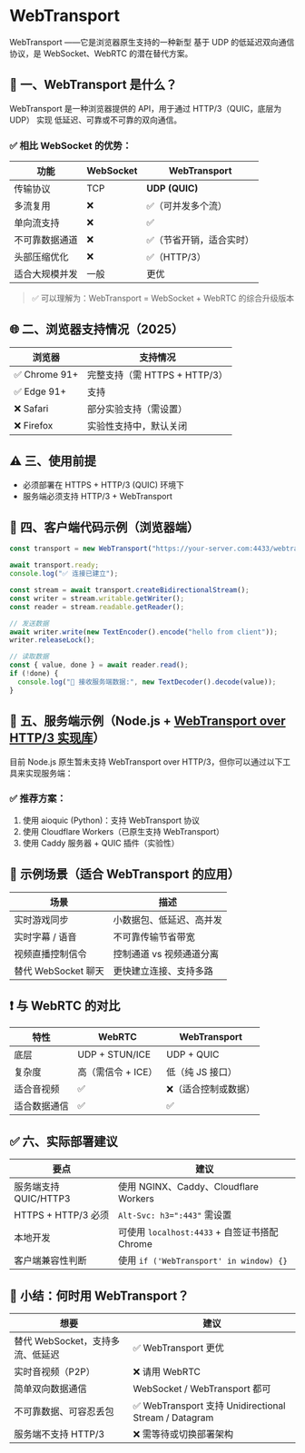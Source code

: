 # WebTransport

WebTransport ——它是浏览器原生支持的一种新型 基于 UDP 的低延迟双向通信协议，是 WebSocket、WebRTC 的潜在替代方案。

## 📌 一、WebTransport 是什么？

WebTransport 是一种浏览器提供的 API，用于通过 HTTP/3（QUIC，底层为 UDP） 实现 低延迟、可靠或不可靠的双向通信。

### ✅ 相比 WebSocket 的优势：

| 功能           | WebSocket | WebTransport             |
| -------------- | --------- | ------------------------ |
| 传输协议       | TCP       | **UDP (QUIC)**           |
| 多流复用       | ❌        | ✅（可并发多个流）       |
| 单向流支持     | ❌        | ✅                       |
| 不可靠数据通道 | ❌        | ✅（节省开销，适合实时） |
| 头部压缩优化   | ❌        | ✅（HTTP/3）             |
| 适合大规模并发 | 一般      | 更优                     |

> ✅ 可以理解为：WebTransport = WebSocket + WebRTC 的综合升级版本

## 🌐 二、浏览器支持情况（2025）

| 浏览器        | 支持情况                      |
| ------------- | ----------------------------- |
| ✅ Chrome 91+ | 完整支持（需 HTTPS + HTTP/3） |
| ✅ Edge 91+   | 支持                          |
| ❌ Safari     | 部分实验支持（需设置）        |
| ❌ Firefox    | 实验性支持中，默认关闭        |

## ⚠️ 三、使用前提

- 必须部署在 HTTPS + HTTP/3 (QUIC) 环境下
- 服务端必须支持 HTTP/3 + WebTransport

## 🧪 四、客户端代码示例（浏览器端）

```js
const transport = new WebTransport("https://your-server.com:4433/webtransport");

await transport.ready;
console.log("✅ 连接已建立");

const stream = await transport.createBidirectionalStream();
const writer = stream.writable.getWriter();
const reader = stream.readable.getReader();

// 发送数据
await writer.write(new TextEncoder().encode("hello from client"));
writer.releaseLock();

// 读取数据
const { value, done } = await reader.read();
if (!done) {
  console.log("📨 接收服务端数据:", new TextDecoder().decode(value));
}
```

## 🧰 五、服务端示例（Node.js + [WebTransport over HTTP/3 实现库](https://github.com/ietf-wg-webtrans/draft-ietf-webtrans-http3)）

目前 Node.js 原生暂未支持 WebTransport over HTTP/3，但你可以通过以下工具来实现服务端：

### ✅ 推荐方案：

1. 使用 aioquic (Python)：支持 WebTransport 协议
2. 使用 Cloudflare Workers（已原生支持 WebTransport）
3. 使用 Caddy 服务器 + QUIC 插件（实验性）

## 💬 示例场景（适合 WebTransport 的应用）

| 场景                | 描述                     |
| ------------------- | ------------------------ |
| 实时游戏同步        | 小数据包、低延迟、高并发 |
| 实时字幕 / 语音     | 不可靠传输节省带宽       |
| 视频直播控制信令    | 控制通道 vs 视频通道分离 |
| 替代 WebSocket 聊天 | 更快建立连接、支持多路   |

## ❗ 与 WebRTC 的对比

| 特性         | WebRTC             | WebTransport         |
| ------------ | ------------------ | -------------------- |
| 底层         | UDP + STUN/ICE     | UDP + QUIC           |
| 复杂度       | 高（需信令 + ICE） | 低（纯 JS 接口）     |
| 适合音视频   | ✅                 | ❌（适合控制或数据） |
| 适合数据通信 | ✅                 | ✅                   |

## ✅ 六、实际部署建议

| 要点                  | 建议                                          |
| --------------------- | --------------------------------------------- |
| 服务端支持 QUIC/HTTP3 | 使用 NGINX、Caddy、Cloudflare Workers         |
| HTTPS + HTTP/3 必须   | `Alt-Svc: h3=":443"` 需设置                   |
| 本地开发              | 可使用 `localhost:4433` + 自签证书搭配 Chrome |
| 客户端兼容性判断      | 使用 `if ('WebTransport' in window) {}`       |

## 🧩 小结：何时用 WebTransport？

| 想要                             | 建议                                                  |
| -------------------------------- | ----------------------------------------------------- |
| 替代 WebSocket，支持多流、低延迟 | ✅ WebTransport 更优                                  |
| 实时音视频（P2P）                | ❌ 请用 WebRTC                                        |
| 简单双向数据通信                 | WebSocket / WebTransport 都可                         |
| 不可靠数据、可容忍丢包           | ✅ WebTransport 支持 Unidirectional Stream / Datagram |
| 服务端不支持 HTTP/3              | ❌ 需等待或切换部署架构                               |
